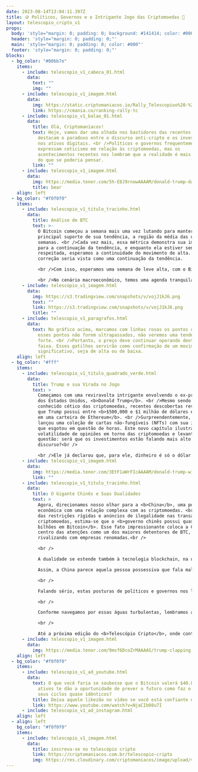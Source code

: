 ```yaml
---
date: 2023-08-14T13:04:11.397Z
title: 🪙 Políticos, Governos e o Intrigante Jogo das Criptomoedas 🫰
layout: telescopio_cripto_v1
props:
  body: 'style="margin: 0; padding: 0; background: #141414; color: #000"'
  header: 'style="margin: 0; padding: 0;"'
  main: 'style="margin: 0; padding: 0; color: #000"'
  footer: 'style="margin: 0; padding: 0;"'
blocks:
  - bg_color: "#00bb7e"
    items:
      - include: telescopio_v1_cabeca_01.html
        data:
          text: ""
          img: ""
      - include: telescopio_v1_imagem.html
        data:
          img: https://static.criptomaniacos.io/Rally_Telescopioo%20-%20Copia.png
          link: https://cmania.co/ranking-rally-tc
      - include: telescopio_v1_balao_01.html
        data:
          title: Olá, Criptomaníacos!
          text: Hoje, vamos dar uma olhada nos bastidores das recentes revelações que
            destacam o paradoxo entre o discurso anti-cripto e os investimentos
            nos ativos digitais. <br />Políticos e governos frequentemente
            expressam ceticismo em relação às criptomoedas, mas os
            acontecimentos recentes nos lembram que a realidade é mais complexa
            do que se poderia pensar.
          link: ""
      - include: telescopio_v1_imagem.html
        data:
          img: https://media.tenor.com/5h-E8J9rnowAAAAM/donald-trump-dancing.gif
          title: bear
    align: left
  - bg_color: "#f0f0f0"
    items:
      - include: telescopio_v1_titulo_tracinho.html
        data:
          title: Análise de BTC
          text: >-
            O Bitcoin começou a semana mais uma vez lutando para manter o
            principal suporte de sua tendência, a região da média das últimas 9
            semanas. <br />Cada vez mais, essa métrica demonstra sua importância
            para a continuação da tendência, e enquanto ela estiver sendo
            respeitada, esperamos a continuidade do movimento de alta. Qualquer
            correção seria vista como uma continuação da tendência.

            <br />Com isso, esperamos uma semana de leve alta, com o Bitcoin tentando novamente superar a marca dos $30.000.

            <br />No cenário macroeconômico, temos uma agenda tranquila, com apenas dados do varejo e do mercado imobiliário. Não esperamos que o cenário macroeconômico interfira nas cotações das criptos.
      - include: telescopio_v1_imagem.html
        data:
          img: https://s3.tradingview.com/snapshots/v/vojJ1kJ6.png
          text: ""
          link: https://s3.tradingview.com/snapshots/v/vojJ1kJ6.png
          title: ""
      - include: telescopio_v1_paragrafos.html
        data:
          text: No gráfico acima, marcamos com linhas rosas os pontos de gatilho. Enquanto
            esses pontos não forem ultrapassados, não veremos uma tendência mais
            forte. <br />Portanto, o preço deve continuar operando dentro dessa
            faixa. Esses gatilhos servirão como confirmação de um movimento mais
            significativo, seja de alta ou de baixa.
    align: left
  - bg_color: "#fff"
    items:
      - include: telescopio_v1_titulo_quadrado_verde.html
        data:
          title: Trump e sua Virada no Jogo
          text: >
            Começamos com uma reviravolta intrigante envolvendo o ex-presidente
            dos Estados Unidos, <b>Donald Trump</b>. <br />Mesmo sendo um
            conhecido cético das criptomoedas, recentes descobertas revelaram
            que Trump possui entre <b>$500,000 e $1 milhão de dólares em ativos
            em uma carteira de Ethereum</b>. <br />Surpreendentemente, ele
            lançou uma coleção de cartas não-fungíveis (NFTs) com sua imagem,
            que esgotou em questão de horas. Este novo capítulo ilustra a
            volatilidade de opiniões em torno das criptomoedas e levanta a
            questão: será que os investimentos estão falando mais alto que o
            discurso?<br />

            <br />Ele já declarou que, para ele, dinheiro é só o dólar. Mas tá parecendo mais aquelas pessoas que mantêm um relacionamento de aparência e fica de noite dando aquela olhadinha no Instagram para tentar a sorte com mais alguém. <br />Mesmo que o amor da vida do Trump seja o dólar, parece que ele ainda tem espaço em seu coração para os ativos digitais…
      - include: telescopio_v1_imagem.html
        data:
          img: https://media.tenor.com/3EtF1aWrFIcAAAAM/donald-trump-wink.gif
          link: ""
      - include: telescopio_v1_titulo_tracinho.html
        data:
          title: O Gigante Chinês e Suas Dualidades
          text: >
            Agora, direcionamos nosso olhar para a <b>China</b>, uma potência
            econômica com uma relação complexa com as criptomoedas. <br />Apesar
            das restrições rígidas e anúncios de ilegalidade nas transações de
            criptomoedas, estima-se que o <b>governo chinês possui quase R$ 20
            bilhões em Bitcoin</b>. Esse fato impressionante coloca a China no
            centro das atenções como um dos maiores detentores de BTC,
            rivalizando com empresas renomadas.<br />

            <br />

            A dualidade se estende também à tecnologia blockchain, na qual a China tem investido massivamente. Cidades como Hangzhou e Nanjing alocaram bilhões em startups de blockchain, demonstrando um claro desejo de liderar nesse setor. <br />Ainda assim, a proibição de transações de criptomoedas no país persiste, ilustrando um contraste entre o investimento em tecnologia e as restrições às criptomoedas.<br />

            Assim, a China parece aquela pessoa possessiva que fala mal do parceiro, mas é só para ver se afasta qualquer ameaça em potencial do caminho. No fundo, a falsa agressividade da China contra as criptos é medo de perder. <3

            <br />

            Falando sério, estas posturas de políticos e governos nos lembram que, no complexo mundo das criptomoedas, as ações muitas vezes falam mais alto do que as palavras.<br /> O estado pode expressar “preocupações legítimas”, mas as realidades econômicas e oportunidades de investimento muitas vezes desafiam essas posições. <br />Isso nos convida a pensar em como as opiniões podem evoluir e até mesmo se reverter à medida que a tecnologia e os mercados se desenvolvem.<br />

            <br />

            Conforme navegamos por essas águas turbulentas, lembramos a todos que o espaço cripto é tão diverso quanto seus ativos. A incerteza é uma constante, mas é a busca por conhecimento e discernimento que nos guiará pelo labirinto de informações conflitantes. 

            <br />

            Até a próxima edição do <b>Telescópio Cripto</b>, onde continuaremos a desvendar as histórias e mistérios que moldam nosso mundo cripto. Fique ligado e mantenha sua mente aberta para novas perspectivas!
      - include: telescopio_v1_imagem.html
        data:
          img: https://media.tenor.com/9msf6DcoZrMAAAAS/trump-clapping.gif
    align: left
  - bg_color: "#f0f0f0"
    items:
      - include: telescopio_v1_ad_youtube.html
        data:
          text: O que você faria se soubesse que o Bitcoin valerá $40.000 amanhã? Quantos
            ativos te dão a oportunidade de prever o futuro como faz o BTC em
            seus ciclos quase idênticos?
          title: Deixa aquele likezão no vídeo se você está confiante no BTC!
          link: https://www.youtube.com/watch?v=NjaCIb08u7I
      - include: telescopio_v1_ad_instagram.html
    align: left
  - align: left
    bg_color: "#f0f0f0"
    items:
      - include: telescopio_v1_imagem.html
        data:
          title: inscreva-se no telescópio cripto
          link: https://criptomaniacos.com.br/telescopio-cripto
          img: https://res.cloudinary.com/criptomaniacos/image/upload/v1662133224/telescopio/inscreva-se-telescopio.png
---
```

